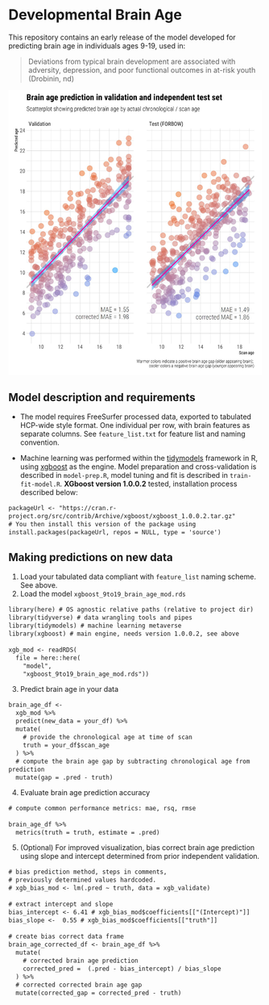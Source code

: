 # Developmental Brain Age

This repository contains an early release of the model developed for predicting brain age in individuals ages 9-19, used in:

> Deviations from typical brain development are associated with adversity, depression, and poor functional outcomes in at-risk youth (Drobinin, nd)


![Prediction example](https://github.com/GitDro/DevelopmentalBrainAge/blob/master/figures/Example_fig_readme.JPG)


## Model description and requirements

* The model requires FreeSurfer processed data, exported to tabulated HCP-wide style format. One individual per row, with brain features as separate columns. See `feature_list.txt` for feature list and naming convention.

* Machine learning was performed within the [tidymodels](https://www.tidymodels.org/) framework in R, using [xgboost](https://xgboost.ai/) as the engine. Model preparation and cross-validation is described in `model-prep.R`, model tuning and fit is described in `train-fit-model.R`. __XGboost version 1.0.0.2__ tested, installation process described below:

```{r}
packageUrl <- "https://cran.r-project.org/src/contrib/Archive/xgboost/xgboost_1.0.0.2.tar.gz"
# You then install this version of the package using
install.packages(packageUrl, repos = NULL, type = 'source')
```

## Making predictions on new data

1. Load your tabulated data compliant with `feature_list` naming scheme. See above.
2. Load the model `xgboost_9to19_brain_age_mod.rds`

```{r}
library(here) # OS agnostic relative paths (relative to project dir)
library(tidyverse) # data wrangling tools and pipes
library(tidymodels) # machine learning metaverse
library(xgboost) # main engine, needs version 1.0.0.2, see above

xgb_mod <- readRDS(
  file = here::here(
    "model",
    "xgboost_9to19_brain_age_mod.rds"))
```

3. Predict brain age in your data

```{r}
brain_age_df <-
  xgb_mod %>%
  predict(new_data = your_df) %>%
  mutate(
    # provide the chronological age at time of scan
    truth = your_df$scan_age
  ) %>%
  # compute the brain age gap by subtracting chronological age from prediction
  mutate(gap = .pred - truth)
```

4. Evaluate brain age prediction accuracy

```{r}
# compute common performance metrics: mae, rsq, rmse

brain_age_df %>%
  metrics(truth = truth, estimate = .pred)
```


5. (Optional) For improved visualization, bias correct brain age prediction using slope and intercept determined from prior independent validation.

```{r}
# bias prediction method, steps in comments,
# previously determined values hardcoded.
# xgb_bias_mod <- lm(.pred ~ truth, data = xgb_validate)

# extract intercept and slope
bias_intercept <- 6.41 # xgb_bias_mod$coefficients[["(Intercept)"]]
bias_slope <-  0.55 # xgb_bias_mod$coefficients[["truth"]]

# create bias correct data frame
brain_age_corrected_df <- brain_age_df %>%
  mutate(
    # corrected brain age prediction
    corrected_pred =  (.pred - bias_intercept) / bias_slope
  ) %>%
  # corrected corrected brain age gap
  mutate(corrected_gap = corrected_pred - truth)
```
